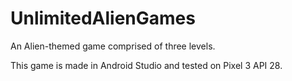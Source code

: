 # UnlimitedAlienGames
An Alien-themed game comprised of three levels.

This game is made in Android Studio and tested on Pixel 3 API 28.
